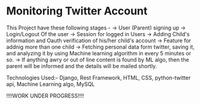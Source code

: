 # Monitoring Twitter Account

This Project have these following stages - 
  -> User (Parent) signing up
  -> Login/Logout Of the user
  -> Session for logged in Users
  -> Adding Child's information and Oauth verification of his/her child's account
  -> Feature for addnig more than one child
  -> Fetching personal data form twitter, saving it, and analyzing it by using Machine learning algorithm in every 5 minutes or so.
  -> If anything awry or out of line content is found by ML algo, then the parent will be informed and the details will be mailed shortly.
  
Technologies Used:-
  Django,
  Rest Framework,
  HTML,
  CSS,
  python-twitter api,
  Machine Learning algo,
  MySQL

!!!!WORK UNDER PROGRESS!!!!
